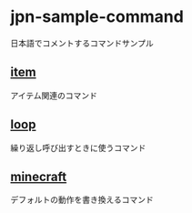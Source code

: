 # jpn-sample-command
日本語でコメントするコマンドサンプル

## [item](/item/functions)
アイテム関連のコマンド

## [loop](/loop/functions)
繰り返し呼び出すときに使うコマンド

## [minecraft](/minecraft/tags/functions)
デフォルトの動作を書き換えるコマンド
